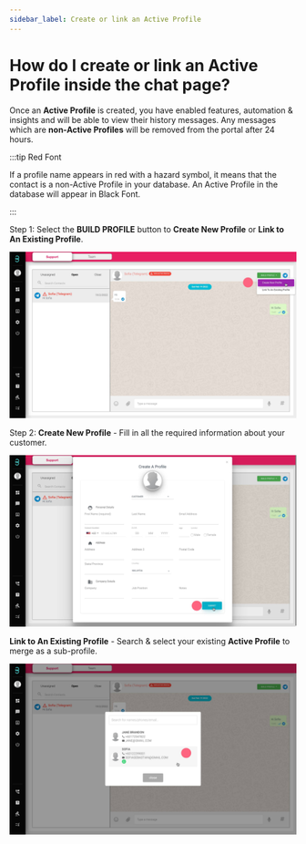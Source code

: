 ```yaml
---
sidebar_label: Create or link an Active Profile
---
```

# How do I create or link an Active Profile inside the chat page?

Once an **Active Profile** is created, you have enabled features, automation & insights and will be able to view their history messages.
Any messages which are **non-Active Profiles** will be removed from the portal after 24 hours. 

:::tip Red Font

If a profile name appears in red with a hazard symbol, it means that the contact is a non-Active Profile in your database. An Active Profile in the database will appear in Black Font.

:::

Step 1: Select the **BUILD PROFILE** button to **Create New Profile** or **Link to An Existing Profile**.

![image info](../../../static/img/q5/step1.jpg)

Step 2: **Create New Profile** - Fill in all the required information about your customer. 

![image info](../../../static/img/q5/step2.jpg)

**Link to An Existing Profile** - Search & select your existing **Active Profile** to merge as a sub-profile. 

![image info](../../../static/img/q6/step2.jpg)